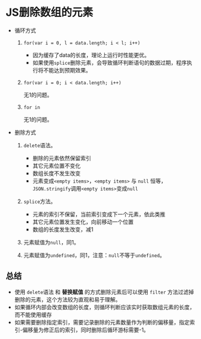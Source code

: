 # JS删除数组的元素

* 循环方式
  1. `for(var i = 0, l = data.length; i < l; i++)`

     * 因为缓存了data的长度，理论上运行时性能更优。
     * 如果使用`splice`删除元素，会导致循环判断语句的数据过期，程序执行将不能达到预期效果。

  2. `for(var i = 0; i < data.length; i++)`

     无1的问题。

  3. `for in`

     无1的问题。

* 删除方式
  1. `delete`语法。

     * 删除的元素依然保留索引
     * 其它元素位置不变化
     * 数组长度不发生改变
     * 元素变成`<empty items>`，`<empty items>` 与 `null` 恒等，`JSON.stringify`调用`<empty items>`变成`null`

  2. `splice`方法。

     * 元素的索引不保留，当前索引变成下一个元素，依此类推
     * 其它元素位置发生变化，向前移动一个位置
     * 数组的长度发生改变，减1

  3. 元素赋值为`null`，同1。
  4. 元素赋值为`undefined`，同1，注意：`null`不等于`undefined`。

## 总结

* 使用 `delete`语法 和 **替换赋值** 的方式删除元素后可以使用 `filter` 方法过滤掉删除的元素，这个方法较为直观和易于理解。
* 如果循环内部会改变数组的长度，则循环判断应该实时获取数组元素的长度，而不能使用缓存
* 如果需要删除指定索引，需要记录删除的元素数量作为判断的偏移量，指定索引-偏移量为修正后的索引，同时删除后循环游标需要-1。
